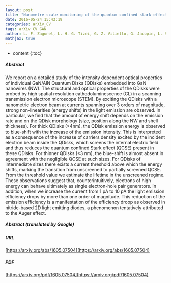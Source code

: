 ```yaml
---
layout: post
title: "Nanometre scale monitoring of the quantum confined stark effect and emission efficiency droop in multiple GaN/AlN quantum disks in nanowires"
date: 2016-05-24 15:43:19
categories: arXiv_CV
tags: arXiv_CV GAN
author: L. F. Zagonel, L. H. G. Tizei, G. Z. Vitiello, G. Jacopin, L. Rigutti, M. Tchernycheva, F. H. Julien, R. Songmuang, T. Ostasevicius, F. de la Peña, C. Ducati, P. A Midgley, M. Kociak
mathjax: true
---
```


* content
{:toc}

##### Abstract
We report on a detailed study of the intensity dependent optical properties of individual GaN/AlN Quantum Disks (QDisks) embedded into GaN nanowires (NW). The structural and optical properties of the QDisks were probed by high spatial resolution cathodoluminescence (CL) in a scanning transmission electron microscope (STEM). By exciting the QDisks with a nanometric electron beam at currents spanning over 3 orders of magnitude, strong non-linearities (energy shifts) in the light emission are observed. In particular, we find that the amount of energy shift depends on the emission rate and on the QDisk morphology (size, position along the NW and shell thickness). For thick QDisks (>4nm), the QDisk emission energy is observed to blue-shift with the increase of the emission intensity. This is interpreted as a consequence of the increase of carriers density excited by the incident electron beam inside the QDisks, which screens the internal electric field and thus reduces the quantum confined Stark effect (QCSE) present in these QDisks. For thinner QDisks (<3 nm), the blue-shift is almost absent in agreement with the negligible QCSE at such sizes. For QDisks of intermediate sizes there exists a current threshold above which the energy shifts, marking the transition from unscreened to partially screened QCSE. From the threshold value we estimate the lifetime in the unscreened regime. These observations suggest that, counterintuitively, electrons of high energy can behave ultimately as single electron-hole pair generators. In addition, when we increase the current from 1 pA to 10 pA the light emission efficiency drops by more than one order of magnitude. This reduction of the emission efficiency is a manifestation of the efficiency droop as observed in nitride-based 2D light emitting diodes, a phenomenon tentatively attributed to the Auger effect.

##### Abstract (translated by Google)


##### URL
[https://arxiv.org/abs/1605.07504](https://arxiv.org/abs/1605.07504)

##### PDF
[https://arxiv.org/pdf/1605.07504](https://arxiv.org/pdf/1605.07504)

